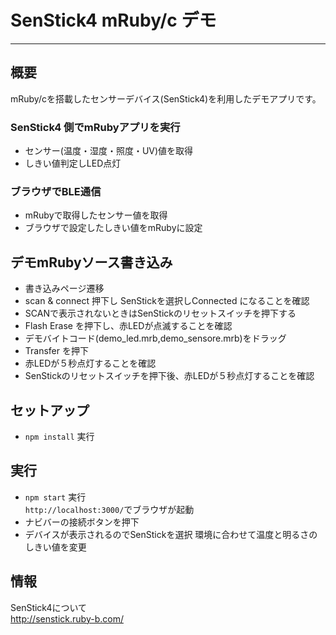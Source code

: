 # SenStick4 mRuby/c デモ
---
## 概要
mRuby/cを搭載したセンサーデバイス(SenStick4)を利用したデモアプリです。  
### SenStick4 側でmRubyアプリを実行
- センサー(温度・湿度・照度・UV)値を取得  
- しきい値判定しLED点灯
### ブラウザでBLE通信
- mRubyで取得したセンサー値を取得  
- ブラウザで設定したしきい値をmRubyに設定  

## デモmRubyソース書き込み
- 書き込みページ遷移  
- scan & connect 押下し SenStickを選択しConnected になることを確認  
- SCANで表示されないときはSenStickのリセットスイッチを押下する  
- Flash Erase を押下し、赤LEDが点滅することを確認  
- デモバイトコード(demo_led.mrb,demo_sensore.mrb)をドラッグ  
- Transfer を押下  
- 赤LEDが５秒点灯することを確認  
- SenStickのリセットスイッチを押下後、赤LEDが５秒点灯することを確認  

## セットアップ
- `npm install` 実行  

## 実行
- `npm start` 実行  
`http://localhost:3000/`でブラウザが起動
- ナビバーの接続ボタンを押下
- デバイスが表示されるのでSenStickを選択
 環境に合わせて温度と明るさのしきい値を変更

## 情報
SenStick4について  
http://senstick.ruby-b.com/
